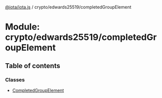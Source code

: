 [@iota/iota.js](../README.md) / crypto/edwards25519/completedGroupElement

# Module: crypto/edwards25519/completedGroupElement

## Table of contents

### Classes

- [CompletedGroupElement](../classes/crypto_edwards25519_completedgroupelement.completedgroupelement.md)

